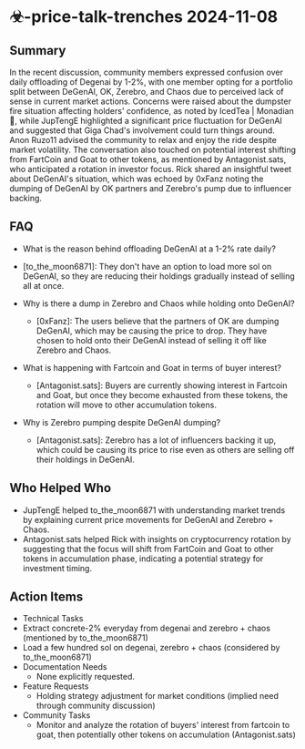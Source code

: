 # ☣-price-talk-trenches 2024-11-08

## Summary
 In the recent discussion, community members expressed confusion over daily offloading of Degenai by 1-2%, with one member opting for a portfolio split between DeGenAI, OK, Zerebro, and Chaos due to perceived lack of sense in current market actions. Concerns were raised about the dumpster fire situation affecting holders' confidence, as noted by IcedTea | Monadian 💜, while JupTengE highlighted a significant price fluctuation for DeGenAI and suggested that Giga Chad's involvement could turn things around. Anon Ruzo11 advised the community to relax and enjoy the ride despite market volatility. The conversation also touched on potential interest shifting from FartCoin and Goat to other tokens, as mentioned by Antagonist.sats, who anticipated a rotation in investor focus. Rick shared an insightful tweet about DeGenAI's situation, which was echoed by 0xFanz noting the dumping of DeGenAI by OK partners and Zerebro's pump due to influencer backing.

## FAQ
 - What is the reason behind offloading DeGenAI at a 1-2% rate daily?
  - [to_the_moon6871]: They don't have an option to load more sol on DeGenAI, so they are reducing their holdings gradually instead of selling all at once.

- Why is there a dump in Zerebro and Chaos while holding onto DeGenAI?
  - [0xFanz]: The users believe that the partners of OK are dumping DeGenAI, which may be causing the price to drop. They have chosen to hold onto their DeGenAI instead of selling it off like Zerebro and Chaos.

- What is happening with Fartcoin and Goat in terms of buyer interest?
  - [Antagonist.sats]: Buyers are currently showing interest in Fartcoin and Goat, but once they become exhausted from these tokens, the rotation will move to other accumulation tokens.

- Why is Zerebro pumping despite DeGenAI dumping?
  - [Antagonist.sats]: Zerebro has a lot of influencers backing it up, which could be causing its price to rise even as others are selling off their holdings in DeGenAI.

## Who Helped Who
 - JupTengE helped to_the_moon6871 with understanding market trends by explaining current price movements for DeGenAI and Zerebro + Chaos.
- Antagonist.sats helped Rick with insights on cryptocurrency rotation by suggesting that the focus will shift from FartCoin and Goat to other tokens in accumulation phase, indicating a potential strategy for investment timing.

## Action Items
 - Technical Tasks
  - Extract concrete-2% everyday from degenai and zerebro + chaos (mentioned by to_the_moon6871)
  - Load a few hundred sol on degenai, zerebro + chaos (considered by to_the_moon6871)
- Documentation Needs
  - None explicitly requested.
- Feature Requests
  - Holding strategy adjustment for market conditions (implied need through community discussion)
- Community Tasks
  - Monitor and analyze the rotation of buyers' interest from fartcoin to goat, then potentially other tokens on accumulation (Antagonist.sats)

